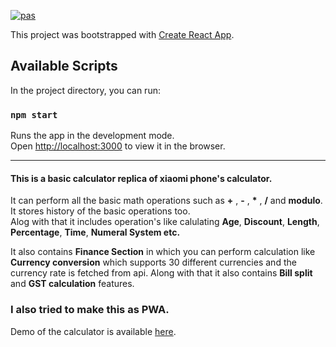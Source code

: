 [![pas](https://img.shields.io/static/v1?&message=ProgressiveApp.Store&color=74b9ff&style=flat&label=Follow%20Calculator%20at)](https://progressiveapp.store/pwa/Calculator)

This project was bootstrapped with [Create React App](https://github.com/facebook/create-react-app).

## Available Scripts

In the project directory, you can run:

### `npm start`

Runs the app in the development mode.<br />
Open [http://localhost:3000](http://localhost:3000) to view it in the browser.

-------------------------------------------------------------------------------------------------------------------------------
#### This is a basic calculator replica of xiaomi phone's calculator.
It can perform all the basic math operations such as **+** , **-** , __*__ , **/** and **modulo**.  
It stores history of the basic operations too.  
Alog with that it includes operation's like calulating **Age**, **Discount**, **Length**, **Percentage**, **Time**, **Numeral System etc.**

It also contains **Finance Section** in which you can perform calculation like **Currency conversion** which supports 30 different currencies and the currency rate is fetched from api.
Along with that it also contains **Bill split** and **GST calculation** features.

### I also tried to make this as PWA.

Demo of the calculator is available [here](https://cal-rouge.now.sh/).
